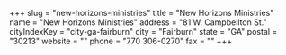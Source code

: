 +++
slug = "new-horizons-ministries"
title = "New Horizons Ministries"
name = "New Horizons Ministries"
address = "81 W. Campbellton St."
cityIndexKey = "city-ga-fairburn"
city = "Fairburn"
state = "GA"
postal = "30213"
website = ""
phone = "770 306-0270"
fax = ""
+++
